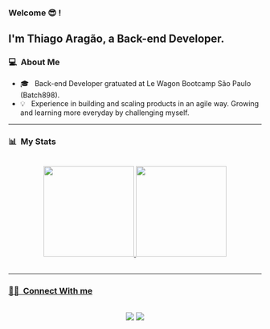 ### Welcome 😎 !

## I'm Thiago Aragão, a Back-end Developer.

### 💻 &nbsp;About Me 
- 🎓 &nbsp; Back-end Developer gratuated at Le Wagon Bootcamp São Paulo (Batch898).
- 💡 &nbsp; Experience in building and scaling products in an agile way. Growing and learning more everyday by challenging myself.
<hr>

### 📊 &nbsp;My Stats
<br>
  <div align="center">
  <a href="https://github.com/thiagohoaragao/">
  <img height="180em" src="https://github-readme-stats.vercel.app/api?username=thiagohoaragao&show_icons=true&theme=gotham&include_all_commits=true&count_private=true"/>
  <img height="180em" src="https://github-readme-stats.vercel.app/api/top-langs/?username=thiagohoaragao&layout=compact&langs_count=7&theme=gotham"/>
</div>
<br>
<hr>
  
 ### 🤝🏻 &nbsp;Connect With me
  <br>
<div align="center"> 
    <a href="https://www.linkedin.com/in/thiagohoaragao/" target="_blank"><img src="https://img.shields.io/badge/-LinkedIn-%230077B5?style=for-the-badge&logo=linkedin&logoColor=white" target="_blank"></a> 
  <a href = "mailto:contact@thiagohoaragao.com"><img src="https://img.shields.io/badge/-Gmail-%23333?style=for-the-badge&logo=gmail&logoColor=white" target="_blank"></a>
</div>
